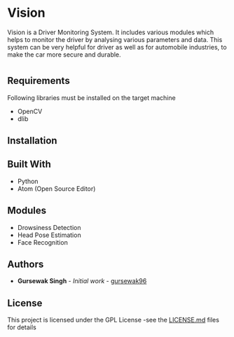 # Vision
Vision is a Driver Monitoring System. It includes various modules which helps to monitor the driver by analysing various parameters and data. This system can be very helpful for driver as well as for automobile industries, to make the car more secure and durable.
#
## Requirements
Following libraries must be installed on the target machine
- OpenCV
- dlib

## Installation
## Built With
- Python
- Atom (Open Source Editor)

## Modules
- Drowsiness Detection
- Head Pose Estimation
- Face Recognition
## Authors
* **Gursewak Singh** - *Initial work* - [gursewak96](https://github.com/gursewak96)
## License
This project is licensed under the GPL License -see the [LICENSE.md](LICENSE.md) files for details

